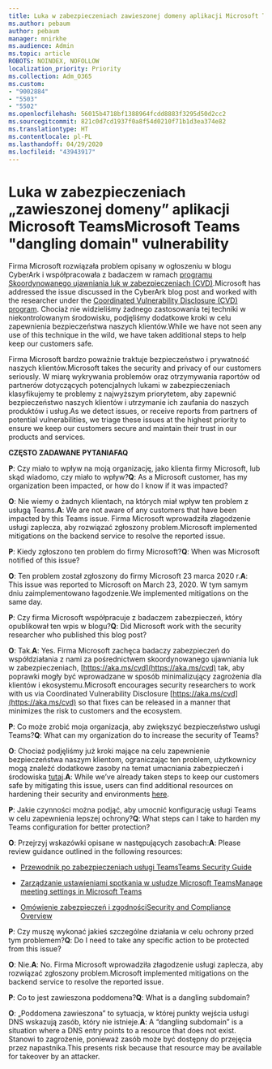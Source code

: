```yaml
---
title: Luka w zabezpieczeniach zawieszonej domeny aplikacji Microsoft Teams
ms.author: pebaum
author: pebaum
manager: mnirkhe
ms.audience: Admin
ms.topic: article
ROBOTS: NOINDEX, NOFOLLOW
localization_priority: Priority
ms.collection: Adm_O365
ms.custom:
- "9002884"
- "5503"
- "5502"
ms.openlocfilehash: 56015b4718bf1388964fcdd8883f3295d50d2cc2
ms.sourcegitcommit: 821c0d7cd1937f0a8f54d0210f71b1d3ea374e82
ms.translationtype: HT
ms.contentlocale: pl-PL
ms.lasthandoff: 04/29/2020
ms.locfileid: "43943917"
---
```

# <a name="microsoft-teams-dangling-domain-vulnerability"></a><span data-ttu-id="dcf56-102">Luka w zabezpieczeniach „zawieszonej domeny” aplikacji Microsoft Teams</span><span class="sxs-lookup"><span data-stu-id="dcf56-102">Microsoft Teams "dangling domain" vulnerability</span></span>

<span data-ttu-id="dcf56-103">Firma Microsoft rozwiązała problem opisany w ogłoszeniu w blogu CyberArk i współpracowała z badaczem w ramach [programu Skoordynowanego ujawniania luk w zabezpieczeniach (CVD)](https://aka.ms/cvd).</span><span class="sxs-lookup"><span data-stu-id="dcf56-103">Microsoft has addressed the issue discussed in the CyberArk blog post and worked with the researcher under the [Coordinated Vulnerability Disclosure (CVD) program](https://aka.ms/cvd).</span></span> <span data-ttu-id="dcf56-104">Chociaż nie widzieliśmy żadnego zastosowania tej techniki w niekontrolowanym środowisku, podjęliśmy dodatkowe kroki w celu zapewnienia bezpieczeństwa naszych klientów.</span><span class="sxs-lookup"><span data-stu-id="dcf56-104">While we have not seen any use of this technique in the wild, we have taken additional steps to help keep our customers safe.</span></span>

<span data-ttu-id="dcf56-105">Firma Microsoft bardzo poważnie traktuje bezpieczeństwo i prywatność naszych klientów.</span><span class="sxs-lookup"><span data-stu-id="dcf56-105">Microsoft takes the security and privacy of our customers seriously.</span></span> <span data-ttu-id="dcf56-106">W miarę wykrywania problemów oraz otrzymywania raportów od partnerów dotyczących potencjalnych lukami w zabezpieczeniach klasyfikujemy te problemy z najwyższym priorytetem, aby zapewnić bezpieczeństwo naszych klientów i utrzymanie ich zaufania do naszych produktów i usług.</span><span class="sxs-lookup"><span data-stu-id="dcf56-106">As we detect issues, or receive reports from partners of potential vulnerabilities, we triage these issues at the highest priority to ensure we keep our customers secure and maintain their trust in our products and services.</span></span>

<span data-ttu-id="dcf56-107">**CZĘSTO ZADAWANE PYTANIA**</span><span class="sxs-lookup"><span data-stu-id="dcf56-107">**FAQ**</span></span>

<span data-ttu-id="dcf56-108">**P**: Czy miało to wpływ na moją organizację, jako klienta firmy Microsoft, lub skąd wiadomo, czy miało to wpływ?</span><span class="sxs-lookup"><span data-stu-id="dcf56-108">**Q**: As a Microsoft customer, has my organization been impacted, or how do I know if it was impacted?</span></span>

<span data-ttu-id="dcf56-109">**O**: Nie wiemy o żadnych klientach, na których miał wpływ ten problem z usługą Teams.</span><span class="sxs-lookup"><span data-stu-id="dcf56-109">**A**: We are not aware of any customers that have been impacted by this Teams issue.</span></span> <span data-ttu-id="dcf56-110">Firma Microsoft wprowadziła złagodzenie usługi zaplecza, aby rozwiązać zgłoszony problem.</span><span class="sxs-lookup"><span data-stu-id="dcf56-110">Microsoft implemented mitigations on the backend service to resolve the reported issue.</span></span>

<span data-ttu-id="dcf56-111">**P**: Kiedy zgłoszono ten problem do firmy Microsoft?</span><span class="sxs-lookup"><span data-stu-id="dcf56-111">**Q**: When was Microsoft notified of this issue?</span></span>

<span data-ttu-id="dcf56-112">**O**: Ten problem został zgłoszony do firmy Microsoft 23 marca 2020 r.</span><span class="sxs-lookup"><span data-stu-id="dcf56-112">**A**: This issue was reported to Microsoft on March 23, 2020.</span></span> <span data-ttu-id="dcf56-113">W tym samym dniu zaimplementowano łagodzenie.</span><span class="sxs-lookup"><span data-stu-id="dcf56-113">We implemented mitigations on the same day.</span></span>

<span data-ttu-id="dcf56-114">**P**: Czy firma Microsoft współpracuje z badaczem zabezpieczeń, który opublikował ten wpis w blogu?</span><span class="sxs-lookup"><span data-stu-id="dcf56-114">**Q**: Did Microsoft work with the security researcher who published this blog post?</span></span>

<span data-ttu-id="dcf56-115">**O**: Tak.</span><span class="sxs-lookup"><span data-stu-id="dcf56-115">**A**: Yes.</span></span> <span data-ttu-id="dcf56-116">Firma Microsoft zachęca badaczy zabezpieczeń do współdziałania z nami za pośrednictwem skoordynowanego ujawniania luk w zabezpieczeniach, [https://aka.ms/cvd](https://aka.ms/cvd) tak, aby poprawki mogły być wprowadzane w sposób minimalizujący zagrożenia dla klientów i ekosystemu.</span><span class="sxs-lookup"><span data-stu-id="dcf56-116">Microsoft encourages security researchers to work with us via Coordinated Vulnerability Disclosure [https://aka.ms/cvd](https://aka.ms/cvd) so that fixes can be released in a manner that minimizes the risk to customers and the ecosystem.</span></span>  

<span data-ttu-id="dcf56-117">**P**: Co może zrobić moja organizacja, aby zwiększyć bezpieczeństwo usługi Teams?</span><span class="sxs-lookup"><span data-stu-id="dcf56-117">**Q**: What can my organization do to increase the security of Teams?</span></span>  

<span data-ttu-id="dcf56-118">**O**: Chociaż podjęliśmy już kroki mające na celu zapewnienie bezpieczeństwa naszym klientom, ograniczając ten problem, użytkownicy mogą znaleźć dodatkowe zasoby na temat umacniania zabezpieczeń i środowiska [tutaj](https://www.microsoft.com/microsoft-365/blog/2020/04/06/it-professionals-privacy-security-microsoft-teams/).</span><span class="sxs-lookup"><span data-stu-id="dcf56-118">**A**: While we’ve already taken steps to keep our customers safe by mitigating this issue, users can find additional resources on hardening their security and environments [here](https://www.microsoft.com/microsoft-365/blog/2020/04/06/it-professionals-privacy-security-microsoft-teams/).</span></span>  

<span data-ttu-id="dcf56-119">**P**: Jakie czynności można podjąć, aby umocnić konfigurację usługi Teams w celu zapewnienia lepszej ochrony?</span><span class="sxs-lookup"><span data-stu-id="dcf56-119">**Q**: What steps can I take to harden my Teams configuration for better protection?</span></span>

<span data-ttu-id="dcf56-120">**O**: Przejrzyj wskazówki opisane w następujących zasobach:</span><span class="sxs-lookup"><span data-stu-id="dcf56-120">**A**: Please review guidance outlined in the following resources:</span></span> 

- [<span data-ttu-id="dcf56-121">Przewodnik po zabezpieczeniach usługi Teams</span><span class="sxs-lookup"><span data-stu-id="dcf56-121">Teams Security Guide</span></span>](https://docs.microsoft.com/microsoftteams/teams-security-guide)

- [<span data-ttu-id="dcf56-122">Zarządzanie ustawieniami spotkania w usłudze Microsoft Teams</span><span class="sxs-lookup"><span data-stu-id="dcf56-122">Manage meeting settings in Microsoft Teams</span></span>](https://docs.microsoft.com/microsoftteams/meeting-settings-in-teams)

- [<span data-ttu-id="dcf56-123">Omówienie zabezpieczeń i zgodności</span><span class="sxs-lookup"><span data-stu-id="dcf56-123">Security and Compliance Overview</span></span>](https://docs.microsoft.com/microsoftteams/security-compliance-overview)

<span data-ttu-id="dcf56-124">**P**: Czy muszę wykonać jakieś szczególne działania w celu ochrony przed tym problemem?</span><span class="sxs-lookup"><span data-stu-id="dcf56-124">**Q**: Do I need to take any specific action to be protected from this issue?</span></span>

<span data-ttu-id="dcf56-125">**O**: Nie.</span><span class="sxs-lookup"><span data-stu-id="dcf56-125">**A**: No.</span></span> <span data-ttu-id="dcf56-126">Firma Microsoft wprowadziła złagodzenie usługi zaplecza, aby rozwiązać zgłoszony problem.</span><span class="sxs-lookup"><span data-stu-id="dcf56-126">Microsoft implemented mitigations on the backend service to resolve the reported issue.</span></span>

<span data-ttu-id="dcf56-127">**P**: Co to jest zawieszona poddomena?</span><span class="sxs-lookup"><span data-stu-id="dcf56-127">**Q**: What is a dangling subdomain?</span></span>

<span data-ttu-id="dcf56-128">**O**: „Poddomena zawieszona” to sytuacja, w której punkty wejścia usługi DNS wskazują zasób, który nie istnieje.</span><span class="sxs-lookup"><span data-stu-id="dcf56-128">**A**:  A “dangling subdomain” is a situation where a DNS entry points to a resource that does not exist.</span></span>  <span data-ttu-id="dcf56-129">Stanowi to zagrożenie, ponieważ zasób może być dostępny do przejęcia przez napastnika.</span><span class="sxs-lookup"><span data-stu-id="dcf56-129">This presents risk because that resource may be available for takeover by an attacker.</span></span>
